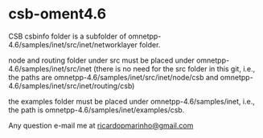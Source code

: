 # csb-oment4.6
CSB
csbinfo folder is a subfolder of omnetpp-4.6/samples/inet/src/inet/networklayer folder.

node and routing folder under src must be placed under omnetpp-4.6/samples/inet/src/inet (there is no need for the src folder in this git,
i.e., the paths are omnetpp-4.6/samples/inet/src/inet/node/csb and omnetpp-4.6/samples/inet/src/inet/routing/csb)

the examples folder must be placed under omnetpp-4.6/samples/inet, i.e., the path is omnetpp-4.6/samples/inet/examples/csb.

Any question e-mail me at ricardopmarinho@gmail.com

